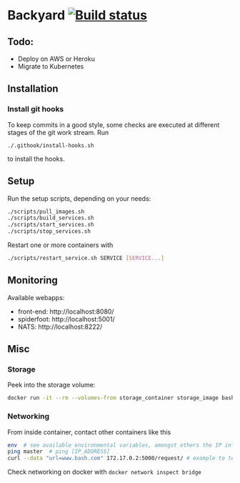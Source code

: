 # Backyard [![Build status](https://travis-ci.com/cyber-fighters/backyard.svg?branch=master)](https://travis-ci.org/andb0t)


## Todo:
- Deploy on AWS or Heroku
- Migrate to Kubernetes


## Installation

### Install git hooks
To keep commits in a good style, some checks are executed at different stages of the git work stream. Run
```shell
./.githook/install-hooks.sh
```
to install the hooks.


## Setup

Run the setup scripts, depending on your needs:
```bash
./scripts/pull_images.sh
./scripts/build_services.sh
./scripts/start_services.sh
./scripts/stop_services.sh
```
Restart one or more containers with
```bash
./scripts/restart_service.sh SERVICE [SERVICE...]
```


## Monitoring
Available webapps:
* front-end: http://localhost:8080/
* spiderfoot: http://localhost:5001/
* NATS: http://localhost:8222/

## Misc

### Storage
Peek into the storage volume:
```bash
docker run -it --rm --volumes-from storage_container storage_image bash
```

### Networking
From inside container, contact other containers like this
```bash
env  # see available environmental variables, amongst others the IP info
ping master  # ping [IP_ADDRESS]
curl --data "url=www.bash.com" 172.17.0.2:5000/request/ # example to test master
```
Check networking on docker with `docker network inspect bridge`
